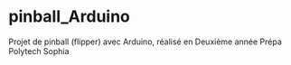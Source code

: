 # pinball_Arduino
Projet de pinball (flipper) avec Arduino, réalisé en Deuxième année Prépa Polytech Sophia 
